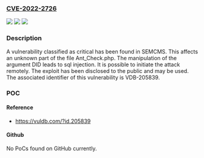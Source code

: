 ### [CVE-2022-2726](https://cve.mitre.org/cgi-bin/cvename.cgi?name=CVE-2022-2726)
![](https://img.shields.io/static/v1?label=Product&message=SEMCMS&color=blue)
![](https://img.shields.io/static/v1?label=Version&message=n%2Fa&color=blue)
![](https://img.shields.io/static/v1?label=Vulnerability&message=CWE-89%20SQL%20Injection&color=brighgreen)

### Description

A vulnerability classified as critical has been found in SEMCMS. This affects an unknown part of the file Ant_Check.php. The manipulation of the argument DID leads to sql injection. It is possible to initiate the attack remotely. The exploit has been disclosed to the public and may be used. The associated identifier of this vulnerability is VDB-205839.

### POC

#### Reference
- https://vuldb.com/?id.205839

#### Github
No PoCs found on GitHub currently.

